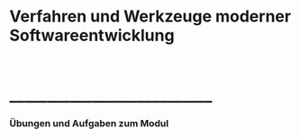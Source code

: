 <h1>Verfahren und Werkzeuge moderner Softwareentwicklung <h1> 
<br> ___________________________
<h3>Übungen und Aufgaben zum Modul<h3>
